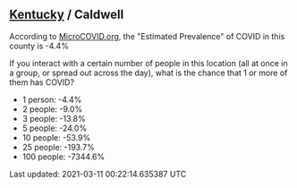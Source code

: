 
## [Kentucky](/united-states/kentucky) / Caldwell

According to [MicroCOVID.org](http://microcovid.org),
the "Estimated Prevalence" of COVID in this county is -4.4%

If you interact with a certain number of people in this location
(all at once in a group, or spread out across the day), what is the chance that
1 or more of them has COVID?

- 1 person: -4.4%
- 2 people: -9.0%
- 3 people: -13.8%
- 5 people: -24.0%
- 10 people: -53.9%
- 25 people: -193.7%
- 100 people: -7344.6%

Last updated: 2021-03-11 00:22:14.635387 UTC
